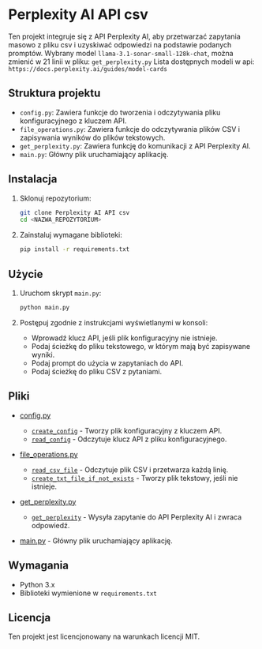 # Perplexity AI API csv

Ten projekt integruje się z API Perplexity AI, aby przetwarzać zapytania masowo z pliku csv i uzyskiwać odpowiedzi na podstawie podanych promptów.
Wybrany model `llama-3.1-sonar-small-128k-chat`, można zmienić w 21 linii w pliku: `get_perplexity.py`
Lista dostępnych modeli w api: `https://docs.perplexity.ai/guides/model-cards`

## Struktura projektu

- `config.py`: Zawiera funkcje do tworzenia i odczytywania pliku konfiguracyjnego z kluczem API.
- `file_operations.py`: Zawiera funkcje do odczytywania plików CSV i zapisywania wyników do plików tekstowych.
- `get_perplexity.py`: Zawiera funkcję do komunikacji z API Perplexity AI.
- `main.py`: Główny plik uruchamiający aplikację.

## Instalacja

1. Sklonuj repozytorium:
    ```sh
    git clone Perplexity AI API csv
    cd <NAZWA_REPOZYTORIUM>
    ```

2. Zainstaluj wymagane biblioteki:
    ```sh
    pip install -r requirements.txt
    ```

## Użycie

1. Uruchom skrypt `main.py`:
    ```sh
    python main.py
    ```

2. Postępuj zgodnie z instrukcjami wyświetlanymi w konsoli:
    - Wprowadź klucz API, jeśli plik konfiguracyjny nie istnieje.
    - Podaj ścieżkę do pliku tekstowego, w którym mają być zapisywane wyniki.
    - Podaj prompt do użycia w zapytaniach do API.
    - Podaj ścieżkę do pliku CSV z pytaniami.

## Pliki

- [config.py](config.py)
  - [`create_config`](config.py) - Tworzy plik konfiguracyjny z kluczem API.
  - [`read_config`](config.py) - Odczytuje klucz API z pliku konfiguracyjnego.

- [file_operations.py](file_operations.py)
  - [`read_csv_file`](file_operations.py) - Odczytuje plik CSV i przetwarza każdą linię.
  - [`create_txt_file_if_not_exists`](file_operations.py) - Tworzy plik tekstowy, jeśli nie istnieje.

- [get_perplexity.py](get_perplexity.py)
  - [`get_perplexity`](get_perplexity.py) - Wysyła zapytanie do API Perplexity AI i zwraca odpowiedź.

- [main.py](main.py) - Główny plik uruchamiający aplikację.

## Wymagania

- Python 3.x
- Biblioteki wymienione w `requirements.txt`

## Licencja

Ten projekt jest licencjonowany na warunkach licencji MIT. 